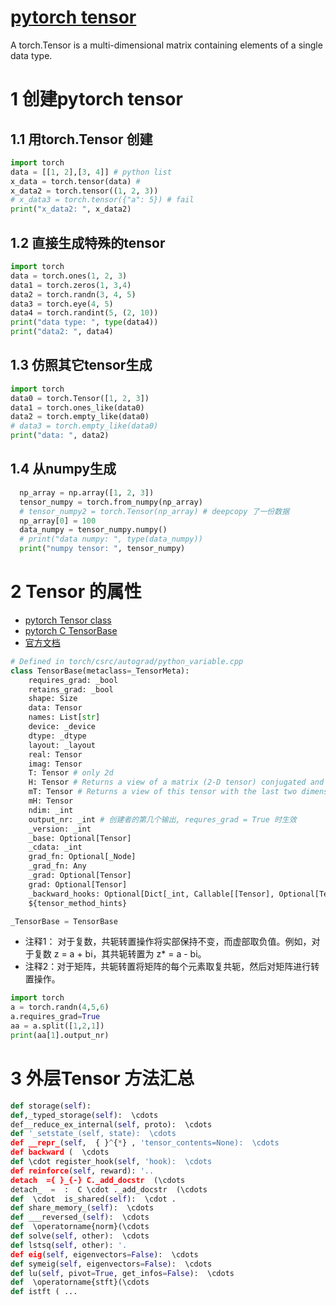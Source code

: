 # [pytorch tensor](https://pytorch.org/docs/stable/tensors.html)
A torch.Tensor is a multi-dimensional matrix containing elements of a single data type. <br>

# 1 创建pytorch tensor

## 1.1 用torch.Tensor 创建
```python
import torch
data = [[1, 2],[3, 4]] # python list
x_data = torch.tensor(data) # 
x_data2 = torch.tensor((1, 2, 3))
# x_data3 = torch.tensor({"a": 5}) # fail
print("x_data2: ", x_data2)
```

## 1.2 直接生成特殊的tensor
```python
import torch
data = torch.ones(1, 2, 3)
data1 = torch.zeros(1, 3,4)
data2 = torch.randn(3, 4, 5)
data3 = torch.eye(4, 5)
data4 = torch.randint(5, (2, 10))
print("data type: ", type(data4))
print("data2: ", data4)
```

## 1.3 仿照其它tensor生成
```python
import torch
data0 = torch.Tensor([1, 2, 3])
data1 = torch.ones_like(data0)
data2 = torch.empty_like(data0)
# data3 = torch.empty_like(data0)
print("data: ", data2)
```

## 1.4 从numpy生成
```python
  np_array = np.array([1, 2, 3])
  tensor_numpy = torch.from_numpy(np_array)
  # tensor_numpy2 = torch.Tensor(np_array) # deepcopy 了一份数据
  np_array[0] = 100
  data_numpy = tensor_numpy.numpy()
  # print("data numpy: ", type(data_numpy))
  print("numpy tensor: ", tensor_numpy)
```

# 2 Tensor 的属性
- [pytorch Tensor class](https://github.com/pytorch/pytorch/blob/main/torch/_tensor.py)
- [pytorch C TensorBase](https://github.com/pytorch/pytorch/blob/main/torch/_C/__init__.pyi.in)
- [官方文档](https://pytorch.org/docs/stable/tensors.html)

```python
# Defined in torch/csrc/autograd/python_variable.cpp
class TensorBase(metaclass=_TensorMeta):
    requires_grad: _bool 
    retains_grad: _bool
    shape: Size
    data: Tensor
    names: List[str]
    device: _device
    dtype: _dtype
    layout: _layout
    real: Tensor
    imag: Tensor
    T: Tensor # only 2d 
    H: Tensor # Returns a view of a matrix (2-D tensor) conjugated and transposed. （返回一个矩阵（2D 张量）的共轭转置视图）
    mT: Tensor # Returns a view of this tensor with the last two dimensions transposed.
    mH: Tensor
    ndim: _int
    output_nr: _int # 创建者的第几个输出, requres_grad = True 时生效
    _version: _int
    _base: Optional[Tensor]
    _cdata: _int
    grad_fn: Optional[_Node]
    _grad_fn: Any
    _grad: Optional[Tensor]
    grad: Optional[Tensor]
    _backward_hooks: Optional[Dict[_int, Callable[[Tensor], Optional[Tensor]]]]
    ${tensor_method_hints}

_TensorBase = TensorBase
```

- 注释1： 对于复数，共轭转置操作将实部保持不变，而虚部取负值。例如，对于复数 z = a + bi，其共轭转置为 z* = a - bi。<br>
- 注释2：对于矩阵，共轭转置将矩阵的每个元素取复共轭，然后对矩阵进行转置操作。<br>

```python
import torch
a = torch.randn(4,5,6)
a.requires_grad=True
aa = a.split([1,2,1])
print(aa[1].output_nr)
```


# 3 外层Tensor 方法汇总
```python
def storage(self):
def,_typed_storage(self):  \cdots 
def__reduce_ex_internal(self, proto):  \cdots 
def '_setstate_(self, state):  \cdots 
def __repr_(self,  { }^{*} , 'tensor_contents=None):  \cdots 
def backward (  \cdots 
def \cdot register_hook(self, 'hook):  \cdots 
def reinforce(self, reward): '..
detach  ={ }_{-} C._add_docstr  (\cdots 
detach_  =  :  C \cdot ._add_docstr  (\cdots 
def  \cdot  is_shared(self):  \cdot .
def share_memory_(self):  \cdots 
def ___reversed_(self):  \cdots 
def  \operatorname{norm}(\cdots 
def solve(self, other):  \cdots 
def lstsq(self, other): '.
def eig(self, eigenvectors=False):  \cdots 
def symeig(self, eigenvectors=False):  \cdots 
def lu(self, pivot=True, get_infos=False):  \cdots 
def  \operatorname{stft}(\cdots 
def istft ( ...

```

